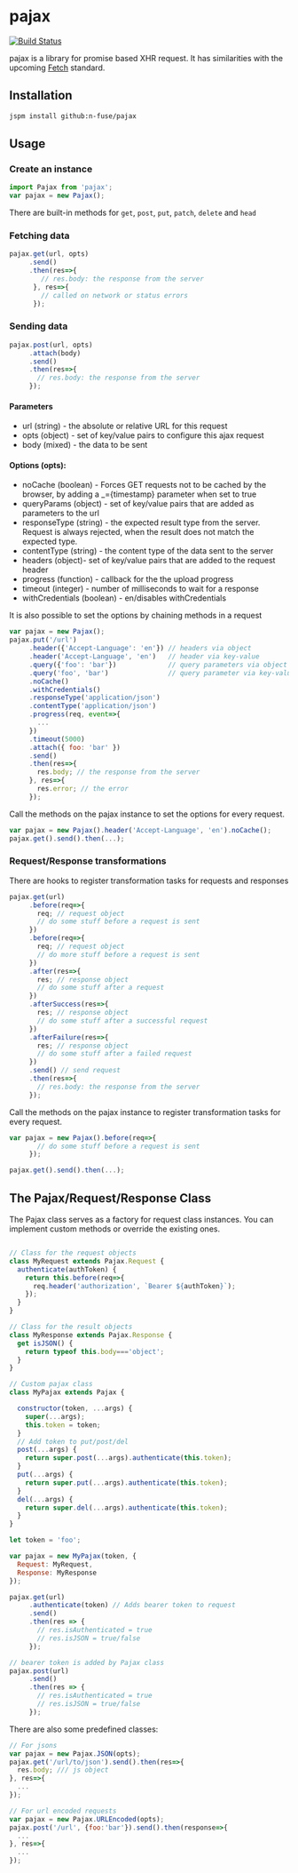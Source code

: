 # pajax

[![Build Status](http://img.shields.io/travis/n-fuse/pajax.svg?style=flat)](https://travis-ci.org/n-fuse/pajax)

pajax is a library for promise based XHR request.
It has similarities with the upcoming [Fetch](https://fetch.spec.whatwg.org/) standard.

## Installation

```sh
jspm install github:n-fuse/pajax
```

## Usage

### Create an instance

```javascript
import Pajax from 'pajax';
var pajax = new Pajax();
```

There are built-in methods for `get`, `post`, `put`, `patch`, `delete` and `head`

### Fetching data

```javascript
pajax.get(url, opts)
     .send()
     .then(res=>{
        // res.body: the response from the server
      }, res=>{
        // called on network or status errors
      });
```

### Sending data

```javascript
pajax.post(url, opts)
     .attach(body)
     .send()
     .then(res=>{
       // res.body: the response from the server
     });
```

#### Parameters

- url (string) - the absolute or relative URL for this request
- opts (object) - set of key/value pairs to configure this ajax request
- body (mixed) - the data to be sent

#### Options (opts):

- noCache (boolean) - Forces GET requests not to be cached by the browser, by adding a _={timestamp} parameter when set to true
- queryParams (object) - set of key/value pairs that are added as parameters to the url
- responseType (string) - the expected result type from the server. Request is always rejected, when the result does not match the expected type.
- contentType (string) - the content type of the data sent to the server
- headers (object)- set of key/value pairs that are added to the request header
- progress (function) - callback for the the upload progress
- timeout (integer) - number of milliseconds to wait for a response
- withCredentials (boolean) - en/disables withCredentials


It is also possible to set the options by chaining methods in a request

```javascript
var pajax = new Pajax();
pajax.put('/url')
     .header({'Accept-Language': 'en'}) // headers via object
     .header('Accept-Language', 'en')   // header via key-value
     .query({'foo': 'bar'})             // query parameters via object
     .query('foo', 'bar')               // query parameter via key-value
     .noCache()
     .withCredentials()
     .responseType('application/json')
     .contentType('application/json')
     .progress(req, event=>{
       ...
     })
     .timeout(5000)
     .attach({ foo: 'bar' })
     .send()
     .then(res=>{
       res.body; // the response from the server
     }, res=>{
       res.error; // the error
     });
```

Call the methods on the pajax instance to set the options for every request.

```javascript
var pajax = new Pajax().header('Accept-Language', 'en').noCache();
pajax.get().send().then(...);

```

### Request/Response transformations

There are hooks to register transformation tasks for requests and responses

```javascript
pajax.get(url)
     .before(req=>{
       req; // request object
       // do some stuff before a request is sent
     })
     .before(req=>{
       req; // request object
       // do more stuff before a request is sent
     })
     .after(res=>{
       res; // response object
       // do some stuff after a request
     })
     .afterSuccess(res=>{
       res; // response object
       // do some stuff after a successful request
     })
     .afterFailure(res=>{
       res; // response object
       // do some stuff after a failed request
     })
     .send() // send request
     .then(res=>{
       // res.body: the response from the server
     });
```

Call the methods on the pajax instance to register transformation tasks for every request.

```javascript
var pajax = new Pajax().before(req=>{
       // do some stuff before a request is sent
     });

pajax.get().send().then(...);

```

## The Pajax/Request/Response Class

The Pajax class serves as a factory for request class instances.
You can implement custom methods or override the existing ones.

```javascript

// Class for the request objects
class MyRequest extends Pajax.Request {
  authenticate(authToken) {
    return this.before(req=>{
      req.header('authorization', `Bearer ${authToken}`);
    });
  }
}

// Class for the result objects
class MyResponse extends Pajax.Response {
  get isJSON() {
    return typeof this.body==='object';
  }
}

// Custom pajax class
class MyPajax extends Pajax {

  constructor(token, ...args) {
    super(...args);
    this.token = token;
  }
  // Add token to put/post/del
  post(...args) {
    return super.post(...args).authenticate(this.token);
  }
  put(...args) {
    return super.put(...args).authenticate(this.token);
  }
  del(...args) {
    return super.del(...args).authenticate(this.token);
  }
}

let token = 'foo';

var pajax = new MyPajax(token, {
  Request: MyRequest,
  Response: MyResponse
});

pajax.get(url)
     .authenticate(token) // Adds bearer token to request
     .send()
     .then(res => {
       // res.isAuthenticated = true
       // res.isJSON = true/false
     });

// bearer token is added by Pajax class
pajax.post(url)
     .send()
     .then(res => {
       // res.isAuthenticated = true
       // res.isJSON = true/false
     });     
```
There are also some predefined classes:

```javascript
// For jsons
var pajax = new Pajax.JSON(opts);
pajax.get('/url/to/json').send().then(res=>{
  res.body; /// js object
}, res=>{
  ...
});
```

```javascript
// For url encoded requests
var pajax = new Pajax.URLEncoded(opts);
pajax.post('/url', {foo:'bar'}).send().then(response=>{
  ...
}, res=>{
  ...
});
```
